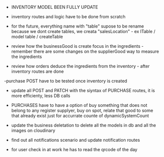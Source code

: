 - INVENTORY MODEL BEEN FULLY UPDATE
- inventory routes and logic have to be done from scratch

- for the future, everything name with "table" supose to be rename because we dont create tables, we creata "salesLocation" - ex ITable / model table / createTable

- review how the businessGood is create focus in the ingredients - remember there are some changes on the supplierGood way to measure the ingredients
- review how orders deduce the ingredients from the inventory - after inventory routes are done

-purchase POST have to be tested once inventory is created

- update all POST and PATCH with the siyntax of PURCHASE routes, it is more efficienty, less DB calls

- PURCHASES have to have a option of buy something that does not belong to any register supplyer, buy on spot, relate that good to some that already exist just for accurrate counte of dynamicSystemCount

- update the business deletation to delete all the models in db and all the images on cloudinary

- find out all notifications scenario and update notification routes

- for user check in at work he has to read the qrcode of the day